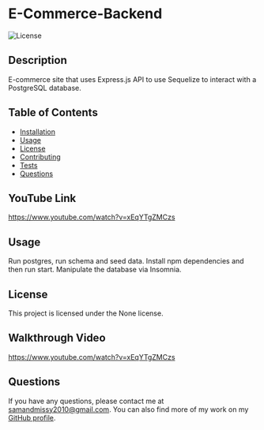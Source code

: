 # E-Commerce-Backend

![License](https://img.shields.io/badge/license-None-blue.svg)

## Description
E-commerce site that uses Express.js API to use Sequelize to interact with a PostgreSQL database.

## Table of Contents
- [Installation](#installation)  
- [Usage](#usage)  
- [License](#license) 
- [Contributing](#contributing)  
- [Tests](#tests)  
- [Questions](#questions)

## YouTube Link
https://www.youtube.com/watch?v=xEqYTgZMCzs

## Usage
Run postgres, run schema and seed data. Install npm dependencies and then run start. Manipulate the database via Insomnia.

## License
This project is licensed under the None license.

## Walkthrough Video
https://www.youtube.com/watch?v=xEqYTgZMCzs

## Questions
If you have any questions, please contact me at [samandmissy2010@gmail.com](mailto:samandmissy2010@gmail.com).
You can also find more of my work on my [GitHub profile](https://github.com/Sam-Mina-engineer).
